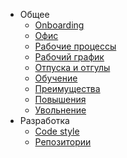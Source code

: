 - Общее
    - [Onboarding](onboarding.md)
    - [Офис](office.md)
    - [Рабочие процессы](workprocess.md)
    - [Рабочий график](worktime.md)
    - [Отпуска и отгулы](vacations.md)
    - [Обучение](education.md)
    - [Преимущества](perks.md)
    - [Повышения](levelup.md)
    - [Увольнение](offboarding.md)
- Разработка
    - [Code style](/dev/codestyle.md)
    - [Репозитории](/dev/repositories.md)
